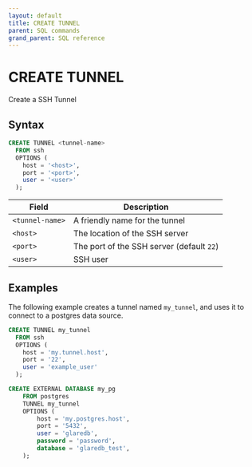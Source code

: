 ```yaml
---
layout: default
title: CREATE TUNNEL
parent: SQL commands
grand_parent: SQL reference
---
```


# CREATE TUNNEL

Create a SSH Tunnel

## Syntax

```sql
CREATE TUNNEL <tunnel-name>
  FROM ssh
  OPTIONS (
    host = '<host>',
    port = '<port>',
    user = '<user>'
  );
```

| Field           | Description                               |
| --------------- | ----------------------------------------- |
| `<tunnel-name>` | A friendly name for the tunnel            |
| `<host>`        | The location of the SSH server            |
| `<port>`        | The port of the SSH server (default `22`) |
| `<user>`        | SSH user                                  |

## Examples

The following example creates a tunnel named `my_tunnel`, and uses it to connect
to a postgres data source.

```sql
CREATE TUNNEL my_tunnel
  FROM ssh
  OPTIONS (
    host = 'my.tunnel.host',
    port = '22',
    user = 'example_user'
  );

CREATE EXTERNAL DATABASE my_pg
    FROM postgres
    TUNNEL my_tunnel
    OPTIONS (
        host = 'my.postgres.host',
        port = '5432',
        user = 'glaredb',
        password = 'password',
        database = 'glaredb_test',
    );
```
